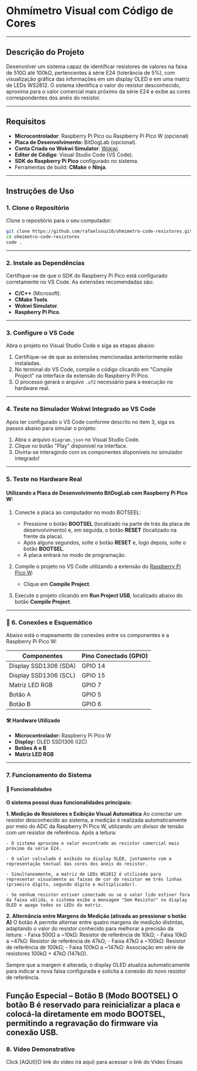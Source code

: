 # Ohmímetro Visual com Código de Cores

---

## Descrição do Projeto

Desenvolver um sistema capaz de identificar resistores de valores na faixa de 510Ω até 100kΩ, pertencentes à série E24 (tolerância de 5%), com visualização gráfica das informações em um display OLED e em uma matriz de LEDs WS2812. O sistema identifica o valor do resistor desconhecido, aproxima para o valor comercial mais próximo da série E24 e exibe as cores correspondentes dos anéis do resistor.

---

## Requisitos

- **Microcontrolador**: Raspberry Pi Pico ou Raspberry Pi Pico W (opcional)
- **Placa de Desenvolvimento:** BitDogLab (opcional).
- **Conta Criada no Wokwi Simulator**: [Wokwi](https://wokwi.com/).
- **Editor de Código**: Visual Studio Code (VS Code).
- **SDK do Raspberry Pi Pico** configurado no sistema.
- Ferramentas de build: **CMake** e **Ninja**.

---

## Instruções de Uso

### 1. Clone o Repositório

Clone o repositório para o seu computador:
```bash
git clone https://github.com/rafaelsouz10/ohmimetro-code-resistores.git
cd ohmimetro-code-resistores
code .
```
---

### 2. Instale as Dependências

Certifique-se de que o SDK do Raspberry Pi Pico está configurado corretamente no VS Code. As extensões recomendadas são:

- **C/C++** (Microsoft).
- **CMake Tools**.
- **Wokwi Simulator**.
- **Raspberry Pi Pico**.

---

### 3. Configure o VS Code

Abra o projeto no Visual Studio Code e siga as etapas abaixo:

1. Certifique-se de que as extensões mencionadas anteriormente estão instaladas.
2. No terminal do VS Code, compile o código clicando em "Compile Project" na interface da extensão do Raspberry Pi Pico.
3. O processo gerará o arquivo `.uf2` necessário para a execução no hardware real.

---

### 4. Teste no Simulador Wokwi Integrado ao VS Code

Após ter configurado o VS Code conforme descrito no item 3, siga os passos abaixo para simular o projeto:

1. Abra o arquivo `diagram.json` no Visual Studio Code.
2. Clique no botão "Play" disponível na interface.
3. Divirta-se interagindo com os componentes disponíveis no simulador integrado!

---

### 5. Teste no Hardware Real

#### Utilizando a Placa de Desenvolvimento BitDogLab com Raspberry Pi Pico W:

1. Conecte a placa ao computador no modo BOTSEEL:
   - Pressione o botão **BOOTSEL** (localizado na parte de trás da placa de desenvolvimento) e, em seguida, o botão **RESET** (localizado na frente da placa).
   - Após alguns segundos, solte o botão **RESET** e, logo depois, solte o botão **BOOTSEL**.
   - A placa entrará no modo de programação.

2. Compile o projeto no VS Code utilizando a extensão do [Raspberry Pi Pico W](https://marketplace.visualstudio.com/items?itemName=raspberry-pi.raspberry-pi-pico):
   - Clique em **Compile Project**.

3. Execute o projeto clicando em **Run Project USB**, localizado abaixo do botão **Compile Project**.

---

### 🔌 6. Conexões e Esquemático
Abaixo está o mapeamento de conexões entre os componentes e a Raspberry Pi Pico W:

| **Componentes**        | **Pino Conectado (GPIO)** |
|------------------------|---------------------------|
| Display SSD1306 (SDA)  | GPIO 14                   |
| Display SSD1306 (SCL)  | GPIO 15                   |
  Matriz LED RGB         | GPIO 7                    |
| Botão A                | GPIO 5                    |
| Botão B                | GPIO 6                    |


#### 🛠️ Hardware Utilizado
- **Microcontrolador:** Raspberry Pi Pico W
- **Display:** OLED SSD1306 (I2C)
- **Botões A e B**
- **Matriz LED RGB**

---

### 7. Funcionamento do Sistema

#### 📌 Funcionalidades

**O sistema possui duas funcionalidades principais:**

**1. Medição de Resistores e Exibição Visual Automática**
Ao conectar um resistor desconhecido ao sistema, a medição é realizada automaticamente por meio do ADC da Raspberry Pi Pico W, utilizando um divisor de tensão com um resistor de referência. Após a leitura:

    - O sistema aproxima o valor encontrado ao resistor comercial mais próximo da série E24.

    - O valor calculado é exibido no display OLED, juntamente com a representação textual das cores dos anéis do resistor.

    - Simultaneamente, a matriz de LEDs WS2812 é utilizada para representar visualmente as faixas de cor do resistor em três linhas (primeiro dígito, segundo dígito e multiplicador).

    - Se nenhum resistor estiver conectado ou se o valor lido estiver fora da faixa válida, o sistema exibe a mensagem "Sem Resistor" no display OLED e apaga todos os LEDs da matriz.

**2. Alternância entre Margens de Medição (ativada ao pressionar o botão A)**
O botão A permite alternar entre quatro margens de medição distintas, adaptando o valor do resistor conhecido para melhorar a precisão da leitura:
    - Faixa 500Ω a ~10kΩ: Resistor de referência de 10kΩ;
    - Faixa 10kΩ a ~47kΩ: Resistor de referência de 47kΩ;
    - Faixa 47kΩ a ~100kΩ: Resistor de referência de 100kΩ;
    - Faixa 100kΩ a ~147kΩ: Associação em série de resistores 100kΩ + 47kΩ (147kΩ).

Sempre que a margem é alterada, o display OLED atualiza automaticamente para indicar a nova faixa configurada e solicita a conexão do novo resistor de referência.

**Função Especial – Botão B (Modo BOOTSEL)**
O botão B é reservado para reinicializar a placa e colocá-la diretamente em modo BOOTSEL, permitindo a regravação do firmware via conexão USB.
---

### 8. Vídeo Demonstrativo

Click [AQUI](O link do vídeo irá aqui) para acessar o link do Vídeo Ensaio
